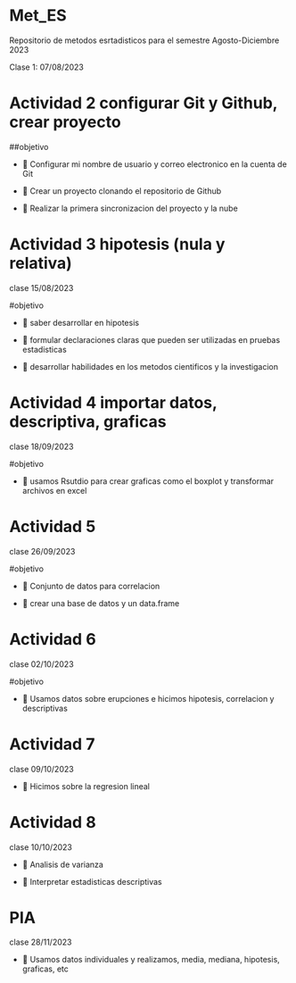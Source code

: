 # Met_ES
Repositorio de metodos esrtadisticos para el semestre Agosto-Diciembre 2023

Clase 1: 07/08/2023

# Actividad 2 configurar Git y Github, crear proyecto

##objetivo

+ :dart: Configurar mi nombre  de usuario y correo electronico en la cuenta de Git

+ :dart: Crear un proyecto clonando el repositorio de Github

+ :dart: Realizar la primera sincronizacion  del proyecto y la nube


# Actividad 3 hipotesis (nula y relativa)
clase 15/08/2023

 #objetivo
+ :dart: saber desarrollar en hipotesis 
 
+ :dart: formular declaraciones claras que pueden ser utilizadas en pruebas estadisticas 
 
+ :dart: desarrollar habilidades en los metodos cientificos y la investigacion

# Actividad 4 importar datos, descriptiva, graficas
clase 18/09/2023

 #objetivo
 + :dart: usamos Rsutdio para crear graficas como el boxplot y transformar archivos en excel
 
# Actividad 5
clase 26/09/2023

 #objetivo
 + :dart: Conjunto de datos para correlacion 
 
 + :dart: crear una base de datos y un data.frame
 
# Actividad 6
clase 02/10/2023
 
 #objetivo
 + :dart: Usamos datos sobre erupciones e hicimos hipotesis, correlacion y descriptivas 
 
# Actividad 7
clase 09/10/2023

 + :dart: Hicimos sobre la regresion lineal


# Actividad 8
clase 10/10/2023

 + :dart: Analisis de varianza

 + :dart: Interpretar estadisticas descriptivas
 
# PIA
clase 28/11/2023
 
 + :dart: Usamos datos individuales y realizamos, media, mediana, hipotesis, graficas, etc
